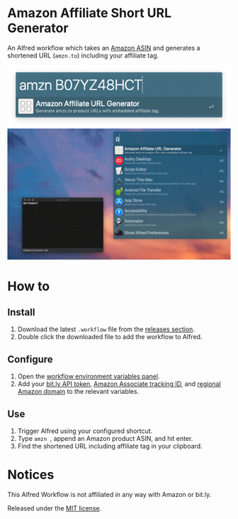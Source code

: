 # Amazon Affiliate Short URL Generator

An Alfred workflow which takes an [Amazon ASIN](https://en.wikipedia.org/wiki/Amazon_Standard_Identification_Number) and generates a shortened URL (`amzn.to`) including your affiliate tag.

<p align="center">
    <img src="screenshot01.png">
    <img src="screenrecord01.gif">
</p>

# How to
## Install
1. Download the latest `.workflow` file from the [releases section](https://github.com/tigattack/AmznAffiliateURL-Alfred-Workflow/releases).
2. Double click the downloaded file to add the workflow to Alfred.

## Configure
1. Open the [workflow environment variables panel](https://www.alfredapp.com/help/workflows/advanced/variables/#environment).
2. Add your [bit.ly API token](https://bitly.is/accesstoken), [Amazon Associate tracking ID](https://affiliate-program.amazon.co.uk/home/account/tag/manage), and [regional Amazon domain](https://en.wikipedia.org/wiki/Amazon_(company)#Website) to the relevant variables.

## Use
1. Trigger Alfred using your configured shortcut.
2. Type `amzn `, append an Amazon product ASIN, and hit enter.
3. Find the shortened URL including affiliate tag in your clipboard.

# Notices

This Alfred Workflow is not affiliated in any way with Amazon or bit.ly.

Released under the [MIT license](https://tldrlegal.com/license/mit-license).
